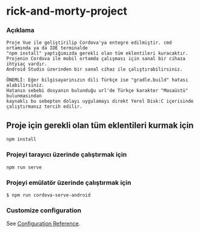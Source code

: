 # rick-and-morty-project

### Açıklama
```
Proje Vue ile geliştirilip Cordova'ya entegre edilmiştir. cmd ortamında ya da IDE terminalde
"npm install" yaptığımızda gerekli olan tüm eklentileri kuracaktır.
Projenin Cordova ile mobil ortamda çalışması için sanal bir cihaza ihtyiaç vardır.
Android Studio üzerinden bir sanal cihaz ile çalıştırabilirsiniz.

ÖNEMLİ: Eğer bilgisayarınızın dili Türkçe ise "gradle.build" hatası alabilirsiniz.
Hatanın sebebi dosyanın bulunduğu url'de Türkçe karakter "Masaüstü" bulunmasından
kaynaklı bu sebepten dolayı uygulamayı direkt Yerel Disk:C içerisinde çalıştırmanız tercih edilir.
```

## Proje için gerekli olan tüm eklentileri kurmak için
```
npm install
```

### Projeyi tarayıcı üzerinde çalıştırmak için
```
npm run serve
```
### Projeyi emülatör üzerinde çalıştırmak için
```
$ npm run cordova-serve-android 
```

### Customize configuration
See [Configuration Reference](https://cli.vuejs.org/config/).
